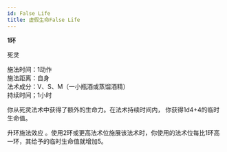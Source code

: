```yaml
---
id: False Life
title: 虚假生命False Life
---
```


**1环**

死灵

施法时间：1动作  
施法距离：自身  
法术成分：V、S、M（一小瓶酒或蒸馏酒精）  
持续时间；1小时  


你从死灵法术中获得了额外的生命力。在法术持续时间内，
你获得1d4+4的临时生命值。

升环施法效应
。使用2环或更高法术位施展该法术时，你使用的法术位每比1环高一环，其给予的临时生命值就增加5。
